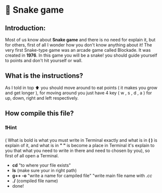 # 🐍 Snake game
## Introduction:
 Most of us know about **Snake game** and there is no need for explain it, but for others, first of all I wonder how you don't know anything about it! The very first Snake-type game was an arcade game called Blockade. It was created in **1976**. In this game you will be a snake! you should guide yourself to points and don't hit yourself or wall.
## What is the instructions?
As I told in top ⬆️ you should move around to eat points ( it makes you grow and get longer ), for moving around you just have 4 key ( w , s , d , a ) for up, down, right and left respectively.
## How compile this file?
### ❗Hint
( What is bold is what you must write in Terminal exactly and what is in **( )** is explain of it, and what is in **" "** is become a place in Terminal it's explain to you that what you need to write in there and need to chosen by you), so first of all open a Terminal.

- **cd** "to where your file exists"
- **ls** (make sure your in right path)
- **g++ -o** "write a name for campiled file" "write main file name with *.cc*
- **./** (compiled file name)
- done!

